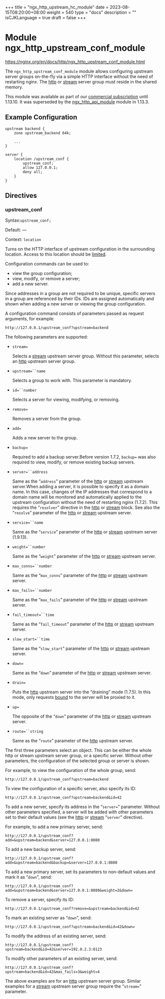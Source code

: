 +++
title = "ngx_http_upstream_hc_module"
date = 2023-08-15T08:20:00+08:00
weight = 540
type = "docs"
description = ""
isCJKLanguage = true
draft = false
+++

# Module ngx_http_upstream_conf_module

https://nginx.org/en/docs/http/ngx_http_upstream_conf_module.html



The `ngx_http_upstream_conf_module` module allows configuring upstream server groups on-the-fly via a simple HTTP interface without the need of restarting nginx. The [http](https://nginx.org/en/docs/http/ngx_http_upstream_module.html#zone) or [stream](https://nginx.org/en/docs/stream/ngx_stream_upstream_module.html#zone) server group must reside in the shared memory.

This module was available as part of our [commercial subscription](http://nginx.com/products/) until 1.13.10. It was superseded by the [ngx_http_api_module](https://nginx.org/en/docs/http/ngx_http_api_module.html) module in 1.13.3.





## Example Configuration



```
upstream backend {
    zone upstream_backend 64k;

    ...
}

server {
    location /upstream_conf {
        upstream_conf;
        allow 127.0.0.1;
        deny all;
    }
}
```





## Directives



### upstream_conf

  Syntax:`upstream_conf;`

  Default: —

  Context: `location`


Turns on the HTTP interface of upstream configuration in the surrounding location. Access to this location should be [limited](https://nginx.org/en/docs/http/ngx_http_core_module.html#satisfy).

Configuration commands can be used to:

- view the group configuration;
- view, modify, or remove a server;
- add a new server.



Since addresses in a group are not required to be unique, specific servers in a group are referenced by their IDs. IDs are assigned automatically and shown when adding a new server or viewing the group configuration.



A configuration command consists of parameters passed as request arguments, for example:

```
http://127.0.0.1/upstream_conf?upstream=backend
```



The following parameters are supported:

- `stream=`

  Selects a [stream](https://nginx.org/en/docs/stream/ngx_stream_upstream_module.html) upstream server group. Without this parameter, selects an [http](https://nginx.org/en/docs/http/ngx_http_upstream_module.html) upstream server group.

- `upstream=``name`

  Selects a group to work with. This parameter is mandatory.

- `id=``number`

  Selects a server for viewing, modifying, or removing.

- `remove=`

  Removes a server from the group.

- `add=`

  Adds a new server to the group.

- `backup=`

  Required to add a backup server.Before version 1.7.2, `backup=` was also required to view, modify, or remove existing backup servers.

- `server=``address`

  Same as the “`address`” parameter of the [http](https://nginx.org/en/docs/http/ngx_http_upstream_module.html#server) or [stream](https://nginx.org/en/docs/stream/ngx_stream_upstream_module.html#server) upstream server.When adding a server, it is possible to specify it as a domain name. In this case, changes of the IP addresses that correspond to a domain name will be monitored and automatically applied to the upstream configuration without the need of restarting nginx (1.7.2). This requires the “`resolver`” directive in the [http](https://nginx.org/en/docs/http/ngx_http_core_module.html#resolver) or [stream](https://nginx.org/en/docs/stream/ngx_stream_core_module.html#resolver) block. See also the “`resolve`” parameter of the [http](https://nginx.org/en/docs/http/ngx_http_upstream_module.html#resolve) or [stream](https://nginx.org/en/docs/stream/ngx_stream_upstream_module.html#resolve) upstream server.

- `service=``name`

  Same as the “`service`” parameter of the [http](https://nginx.org/en/docs/http/ngx_http_upstream_module.html#service) or [stream](https://nginx.org/en/docs/stream/ngx_stream_upstream_module.html#service) upstream server (1.9.13).

- `weight=``number`

  Same as the “`weight`” parameter of the [http](https://nginx.org/en/docs/http/ngx_http_upstream_module.html#weight) or [stream](https://nginx.org/en/docs/stream/ngx_stream_upstream_module.html#weight) upstream server.

- `max_conns=``number`

  Same as the “`max_conns`” parameter of the [http](https://nginx.org/en/docs/http/ngx_http_upstream_module.html#max_conns) or [stream](https://nginx.org/en/docs/stream/ngx_stream_upstream_module.html#max_conns) upstream server.

- `max_fails=``number`

  Same as the “`max_fails`” parameter of the [http](https://nginx.org/en/docs/http/ngx_http_upstream_module.html#max_fails) or [stream](https://nginx.org/en/docs/stream/ngx_stream_upstream_module.html#max_fails) upstream server.

- `fail_timeout=``time`

  Same as the “`fail_timeout`” parameter of the [http](https://nginx.org/en/docs/http/ngx_http_upstream_module.html#fail_timeout) or [stream](https://nginx.org/en/docs/stream/ngx_stream_upstream_module.html#fail_timeout) upstream server.

- `slow_start=``time`

  Same as the “`slow_start`” parameter of the [http](https://nginx.org/en/docs/http/ngx_http_upstream_module.html#slow_start) or [stream](https://nginx.org/en/docs/stream/ngx_stream_upstream_module.html#slow_start) upstream server.

- `down=`

  Same as the “`down`” parameter of the [http](https://nginx.org/en/docs/http/ngx_http_upstream_module.html#down) or [stream](https://nginx.org/en/docs/stream/ngx_stream_upstream_module.html#down) upstream server.

- `drain=`

  Puts the [http](https://nginx.org/en/docs/http/ngx_http_upstream_module.html) upstream server into the “draining” mode (1.7.5). In this mode, only requests [bound](https://nginx.org/en/docs/http/ngx_http_upstream_module.html#sticky) to the server will be proxied to it.

- `up=`

  The opposite of the “`down`” parameter of the [http](https://nginx.org/en/docs/http/ngx_http_upstream_module.html#down) or [stream](https://nginx.org/en/docs/stream/ngx_stream_upstream_module.html#down) upstream server.

- `route=``string`

  Same as the “`route`” parameter of the [http](https://nginx.org/en/docs/http/ngx_http_upstream_module.html#route) upstream server.

The first three parameters select an object. This can be either the whole http or stream upstream server group, or a specific server. Without other parameters, the configuration of the selected group or server is shown.

For example, to view the configuration of the whole group, send:

```
http://127.0.0.1/upstream_conf?upstream=backend
```

To view the configuration of a specific server, also specify its ID:

```
http://127.0.0.1/upstream_conf?upstream=backend&id=42
```



To add a new server, specify its address in the “`server=`” parameter. Without other parameters specified, a server will be added with other parameters set to their default values (see the [http](https://nginx.org/en/docs/http/ngx_http_upstream_module.html#server) or [stream](https://nginx.org/en/docs/stream/ngx_stream_upstream_module.html#server) “`server`” directive).

For example, to add a new primary server, send:

```
http://127.0.0.1/upstream_conf?add=&upstream=backend&server=127.0.0.1:8080
```

To add a new backup server, send:

```
http://127.0.0.1/upstream_conf?add=&upstream=backend&backup=&server=127.0.0.1:8080
```

To add a new primary server, set its parameters to non-default values and mark it as “`down`”, send:

```
http://127.0.0.1/upstream_conf?add=&upstream=backend&server=127.0.0.1:8080&weight=2&down=
```

To remove a server, specify its ID:

```
http://127.0.0.1/upstream_conf?remove=&upstream=backend&id=42
```

To mark an existing server as “`down`”, send:

```
http://127.0.0.1/upstream_conf?upstream=backend&id=42&down=
```

To modify the address of an existing server, send:

```
http://127.0.0.1/upstream_conf?upstream=backend&id=42&server=192.0.2.3:8123
```

To modify other parameters of an existing server, send:

```
http://127.0.0.1/upstream_conf?upstream=backend&id=42&max_fails=3&weight=4
```

The above examples are for an [http](https://nginx.org/en/docs/http/ngx_http_upstream_module.html) upstream server group. Similar examples for a [stream](https://nginx.org/en/docs/stream/ngx_stream_upstream_module.html) upstream server group require the “`stream=`” parameter.